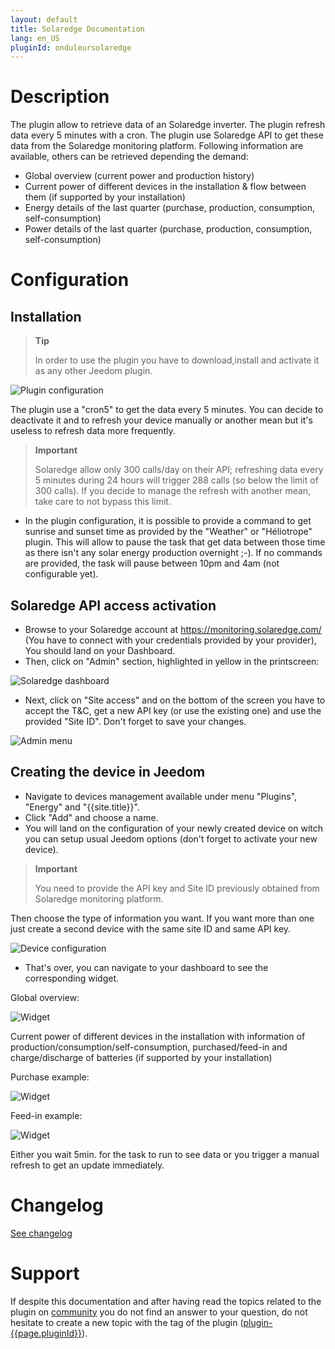```yaml
---
layout: default
title: Solaredge Documentation
lang: en_US
pluginId: onduleursolaredge
---
```


# Description

The plugin allow to retrieve data of an Solaredge inverter. The plugin refresh data every 5 minutes with a cron.
The plugin use Solaredge API to get these data from the Solaredge monitoring platform.
Following information are available, others can be retrieved depending the demand:

- Global overview (current power and production history)
- Current power of different devices in the installation & flow between them (if supported by your installation)
- Energy details of the last quarter (purchase, production, consumption, self-consumption)
- Power details of the last quarter (purchase, production, consumption, self-consumption)

# Configuration

## Installation

> **Tip**
>
> In order to use the plugin you have to download,install and activate it as any other Jeedom plugin.

![Plugin configuration](../images/plugin_config.png "Plugin configuration")

The plugin use a "cron5" to get the data every 5 minutes. You can decide to deactivate it and to refresh your device manually or another mean but it's useless to refresh data more frequently.
> **Important**
>
> Solaredge allow only 300 calls/day on their API; refreshing data every 5 minutes during 24 hours will trigger 288 calls (so below the limit of 300 calls). If you decide to manage the refresh with another mean, take care to not bypass this limit.

- In the plugin configuration, it is possible to provide a command to get sunrise and sunset time as provided by the "Weather" or "Héliotrope" plugin. This will allow to pause the task that get data between those time as there isn't any solar energy production overnight ;-). If no commands are provided, the task will pause between 10pm and 4am (not configurable yet).

## Solaredge API access activation

- Browse to your Solaredge account at <https://monitoring.solaredge.com/> (You have to connect with your credentials provided by your provider), You should land on your Dashboard.
- Then, click on "Admin" section, highlighted in yellow in the printscreen:

![Solaredge dashboard](../images/solaredge_dashboard.png "Solaredge dashboard")

- Next, click on "Site access" and on the bottom of the screen you have to accept the T&C, get a new API key (or use the existing one) and use the provided "Site ID". Don't forget to save your changes.

![Admin menu](../images/solaredge_admin.png "Admin menu")

## Creating the device in Jeedom

- Navigate to devices management available under menu "Plugins", "Energy" and "{{site.title}}".
- Click "Add" and choose a name.
- You will land on the configuration of your newly created device on witch you can setup usual Jeedom options (don't forget to activate your new device).

> **Important**
>
> You need to provide the API key and Site ID previously obtained from Solaredge monitoring platform.

Then choose the type of information you want. If you want more than one just create a second device with the same site ID and same API key.

![Device configuration](../images/equip_config.png "Device configuration")

- That's over, you can navigate to your dashboard to see the corresponding widget.

Global overview:

![Widget](../images/widget.png "Widget")

Current power of different devices in the installation with information of production/consumption/self-consumption, purchased/feed-in and charge/discharge of batteries (if supported by your installation)

Purchase example:

![Widget](../images/widget_powerflow_purchased.png "Widget")

Feed-in example:

![Widget](../images/widget_powerflow_feedin.png "Widget")

Either you wait 5min. for the task to run to see data or you trigger a manual refresh to get an update immediately.

# Changelog

[See changelog]({{site.baseurl}}/changelog)

# Support

If despite this documentation and after having read the topics related to the plugin on [community]({{site.forum}}/tags/plugin-{{page.pluginId}}) you do not find an answer to your question, do not hesitate to create a new topic with the tag of the plugin ([plugin-{{page.pluginId}}]({{site.forum}}/tags/plugin-{{page.pluginId}})).
